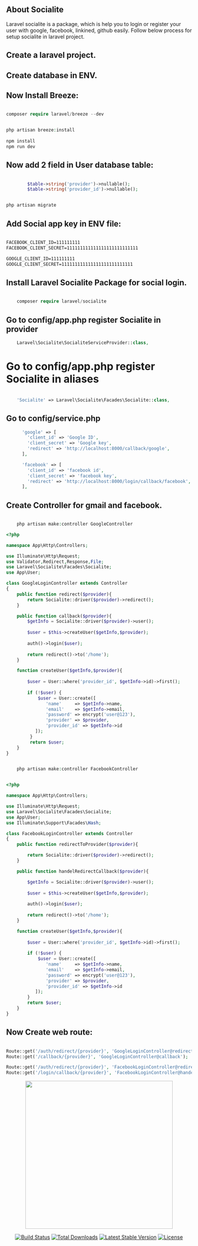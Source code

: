 ## About Socialite

Laravel socialite is a package, which is help you to login or register your user with google, facebook, linkined, github easily. Follow below process for setup socialite in laravel project.

## Create a laravel project.

## Create database in ENV.

## Now Install Breeze:

```php

composer require laravel/breeze --dev

```

```php

php artisan breeze:install
 
npm install
npm run dev

```
## Now add 2 field in User database table:

```php

        $table->string('provider')->nullable();
        $table->string('provider_id')->nullable();
```

```php 

php artisan migrate

```

## Add Social app key in ENV file:

```html

FACEBOOK_CLIENT_ID=111111111
FACEBOOK_CLIENT_SECRET=111111111111111111111111111

GOOGLE_CLIENT_ID=111111111
GOOGLE_CLIENT_SECRET=111111111111111111111111111

```


## Install Laravel Socialite Package for social login.

```php  

    composer require laravel/socialite 

```
## Go to config/app.php register Socialite in provider 

```php
    Laravel\Socialite\SocialiteServiceProvider::class,
```

  # Go to config/app.php register Socialite in aliases

```php

    'Socialite' => Laravel\Socialite\Facades\Socialite::class,
```
## Go to config/service.php 

```php
      'google' => [
        'client_id' => 'Google ID',
        'client_secret' => 'Google key',
        'redirect' => 'http://localhost:8000/callback/google',
      ],
```

```php
      'facebook' => [
        'client_id' => 'facebook id',
        'client_secret' => 'facebook key',
        'redirect' => 'http://localhost:8000/login/callback/facebook',
      ],

```
## Create Controller for gmail and facebook.

```php

    php artisan make:controller GoogleController

```
```php
<?php

namespace App\Http\Controllers;

use Illuminate\Http\Request;
use Validator,Redirect,Response,File;
use Laravel\Socialite\Facades\Socialite;
use App\User;

class GoogleLoginController extends Controller
{
    public function redirect($provider){
        return Socialite::driver($provider)->redirect();
    }

    public function callback($provider){
        $getInfo = Socialite::driver($provider)->user();
     
        $user = $this->createUser($getInfo,$provider);
     
        auth()->login($user);
     
        return redirect()->to('/home');
    }

    function createUser($getInfo,$provider){
 
        $user = User::where('provider_id', $getInfo->id)->first();
        
        if (!$user) {
            $user = User::create([
               'name'     => $getInfo->name,
               'email'    => $getInfo->email,
               'password' => encrypt('user@123'),
               'provider' => $provider,
               'provider_id' => $getInfo->id
           ]);
         }
         return $user;
    }
}


```
```php

    php artisan make:controller FacebookController

```

```php

<?php

namespace App\Http\Controllers;

use Illuminate\Http\Request;
use Laravel\Socialite\Facades\Socialite;
use App\User;
use Illuminate\Support\Facades\Hash;

class FacebookLoginController extends Controller
{
    public function redirectToProvider($provider){

        return Socialite::driver($provider)->redirect();
    }

    public function handelRedirectCallback($provider){

        $getInfo = Socialite::driver($provider)->user();
     
        $user = $this->createUser($getInfo,$provider);
     
        auth()->login($user);
     
        return redirect()->to('/home');
    }

    function createUser($getInfo,$provider){
 
        $user = User::where('provider_id', $getInfo->id)->first();
        
        if (!$user) {
            $user = User::create([
               'name'     => $getInfo->name,
               'email'    => $getInfo->email,
               'password' => encrypt('user@123'),
               'provider' => $provider,
               'provider_id' => $getInfo->id
           ]);
        }
        return $user;
    }
}
```

## Now Create web route:

```php

Route::get('/auth/redirect/{provider}', 'GoogleLoginController@redirect');
Route::get('/callback/{provider}', 'GoogleLoginController@callback');

Route::get('/auth/redirect/{provider}', 'FacebookLoginController@redirectToProvider');
Route::get('/login/callback/{provider}', 'FacebookLoginController@handelRedirectCallback');

```


<p align="center"><a href="https://laravel.com" target="_blank"><img src="https://raw.githubusercontent.com/laravel/art/master/logo-lockup/5%20SVG/2%20CMYK/1%20Full%20Color/laravel-logolockup-cmyk-red.svg" width="400"></a></p>

<p align="center">
<a href="https://travis-ci.org/laravel/framework"><img src="https://travis-ci.org/laravel/framework.svg" alt="Build Status"></a>
<a href="https://packagist.org/packages/laravel/framework"><img src="https://poser.pugx.org/laravel/framework/d/total.svg" alt="Total Downloads"></a>
<a href="https://packagist.org/packages/laravel/framework"><img src="https://poser.pugx.org/laravel/framework/v/stable.svg" alt="Latest Stable Version"></a>
<a href="https://packagist.org/packages/laravel/framework"><img src="https://poser.pugx.org/laravel/framework/license.svg" alt="License"></a>
</p>





